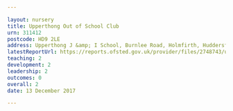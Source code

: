 ```yaml
---

layout: nursery
title: Upperthong Out of School Club
urn: 311412
postcode: HD9 2LE
address: Upperthong J &amp; I School, Burnlee Road, Holmfirth, Huddersfield, West Yorkshire, HD9 2LE
latestReportUrl: https://reports.ofsted.gov.uk/provider/files/2748743/urn/311412.pdf
teaching: 2
development: 2
leadership: 2
outcomes: 0
overall: 2
date: 13 December 2017

---
```

